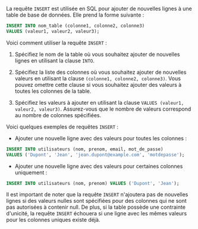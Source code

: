 La requête `INSERT` est utilisée en SQL pour ajouter de nouvelles lignes à une table de base de données. Elle prend la forme suivante :

```sql
INSERT INTO nom_table (colonne1, colonne2, colonne3) 
VALUES (valeur1, valeur2, valeur3);
```

Voici comment utiliser la requête `INSERT` :

1.  Spécifiez le nom de la table où vous souhaitez ajouter de nouvelles lignes en utilisant la clause `INTO`.

2.  Spécifiez la liste des colonnes où vous souhaitez ajouter de nouvelles valeurs en utilisant la clause `(colonne1, colonne2, colonne3)`. Vous pouvez omettre cette clause si vous souhaitez ajouter des valeurs à toutes les colonnes de la table.

3.  Spécifiez les valeurs à ajouter en utilisant la clause `VALUES (valeur1, valeur2, valeur3)`. Assurez-vous que le nombre de valeurs correspond au nombre de colonnes spécifiées.


Voici quelques exemples de requêtes `INSERT` :

-   Ajouter une nouvelle ligne avec des valeurs pour toutes les colonnes :

```sql
INSERT INTO utilisateurs (nom, prenom, email, mot_de_passe) 
VALUES ('Dupont', 'Jean', 'jean.dupont@example.com', 'motdepasse');
```

-   Ajouter une nouvelle ligne avec des valeurs pour certaines colonnes uniquement :

```sql
INSERT INTO utilisateurs (nom, prenom) VALUES ('Dupont', 'Jean');
```

Il est important de noter que la requête `INSERT` n'ajoutera pas de nouvelles lignes si des valeurs nulles sont spécifiées pour des colonnes qui ne sont pas autorisées à contenir null. De plus, si la table possède une contrainte d'unicité, la requête `INSERT` échouera si une ligne avec les mêmes valeurs pour les colonnes uniques existe déjà.